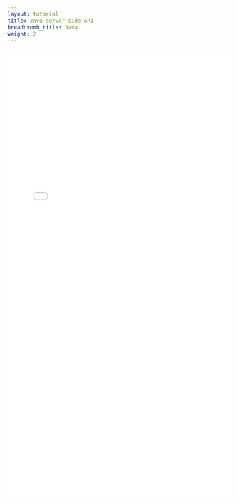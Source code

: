 ```yaml
---
layout: tutorial
title: Java server-side API
breadcrumb_title: Java
weight: 2
---
```

<!-- NLS_CHARSET=UTF-8 -->
<iframe width="100%" height="1000px" frameBorder="0" src="../../api-ref/mfp-server-java-apidoc/html/refjava-mfp-server/html/index.html"></iframe>